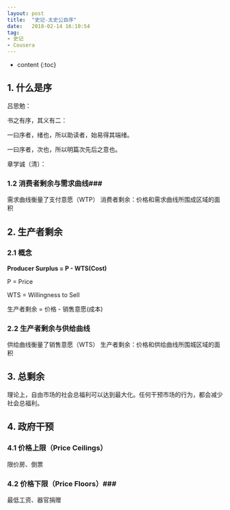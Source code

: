 ```yaml
---
layout: post
title:  "史记-太史公自序"
date:   2018-02-14 16:10:54
tag:
- 史记
- Cousera
---
```


* content
{:toc}

## 1. 什么是序 ##
吕思勉：

书之有序，其义有二：

一曰序者，绪也，所以助读者，始易得其端绪。

一曰序者，次也，所以明篇次先后之意也。

章学诚（清）：


### 1.2 消费者剩余与需求曲线###

需求曲线衡量了支付意愿（WTP）
消费者剩余：价格和需求曲线所围成区域的面积


## 2. 生产者剩余 ##
### 2.1 概念 ###

**Producer Surplus = P - WTS(Cost)**

P = Price

WTS = Willingness to Sell 

生产者剩余 = 价格 - 销售意愿(成本)


### 2.2 生产者剩余与供给曲线 ###
供给曲线衡量了销售意愿（WTS）
生产者剩余：价格和供给曲线所围城区域的面积

## 3. 总剩余 ##
理论上，自由市场的社会总福利可以达到最大化。任何干预市场的行为，都会减少社会总福利。

## 4. 政府干预
### 4.1 价格上限（Price Ceilings） ###
限价房、倒票
### 4.2 价格下限（Price Floors）###
最低工资、器官捐赠